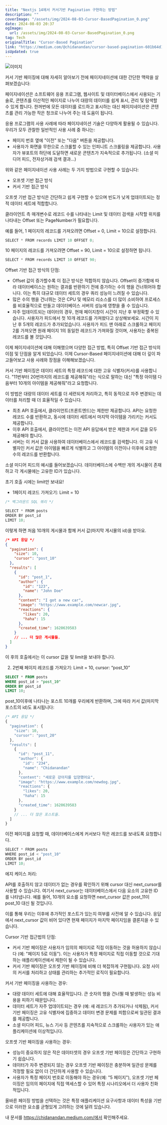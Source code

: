 ```yaml
---
title: "Nextjs 14에서 커서기반 Pagination 구현하는 방법"
description: ""
coverImage: "/assets/img/2024-08-03-Cursor-BasedPagination_0.png"
date: 2024-08-03 20:37
ogImage:
  url: /assets/img/2024-08-03-Cursor-BasedPagination_0.png
tag: Tech
originalTitle: "Cursor-Based Pagination"
link: "https://medium.com/@chidanandan/cursor-based-pagination-601b64d1a415"
isUpdated: true
---
```


![이미지](/assets/img/2024-08-03-Cursor-BasedPagination_0.png)

커서 기반 페이징에 대해 자세히 알아보기 전에 페이지네이션에 대한 간단한 맥락을 살펴보겠습니다:

페이지네이션은 소프트웨어 응용 프로그램, 웹사이트 및 데이터베이스에서 사용되는 기술로, 콘텐츠를 이산적인 페이지로 나누어 대량의 데이터를 쉽게 표시, 관리 및 탐색할 수 있게 합니다. 한꺼번에 모든 데이터를 로드하고 표시하는 대신 페이지네이션은 콘텐츠를 관리 가능한 작은 청크로 나누어 주는 데 도움이 됩니다.

응용 프로그램의 사용 사례에 따라 페이지네이션 기술은 다양하게 활용될 수 있습니다. 우리가 모두 관찰한 일반적인 사용 사례 중 하나는:

<!-- cozy-coder - 수평 -->

<ins class="adsbygoogle"
     style="display:block"
     data-ad-client="ca-pub-4877378276818686"
     data-ad-slot="1107185301"
     data-ad-format="auto"
     data-full-width-responsive="true"></ins>

<script>
     (adsbygoogle = window.adsbygoogle || []).push({});
</script>

- 페이지 번호 옆에 "이전" 또는 "다음" 버튼을 제공합니다.
- 사용자가 화면을 무한으로 스크롤할 수 있는 인피니트 스크롤링을 제공합니다. 사용자가 뷰포트의 하단에 도달하면 새로운 콘텐츠가 지속적으로 추가됩니다. (소셜 미디어 피드, 전자상거래 검색 결과...)

위와 같은 페이지네이션 사용 사례는 두 가지 방법으로 구현할 수 있습니다:

- 오프셋 기반 접근 방식
- 커서 기반 접근 방식

오프셋 기반 접근 방식은 간단하고 쉽게 구현할 수 있으며 빈도가 낮게 업데이트되는 정적 데이터 세트에 적합합니다.

<!-- cozy-coder - 수평 -->

<ins class="adsbygoogle"
     style="display:block"
     data-ad-client="ca-pub-4877378276818686"
     data-ad-slot="1107185301"
     data-ad-format="auto"
     data-full-width-responsive="true"></ins>

<script>
     (adsbygoogle = window.adsbygoogle || []).push({});
</script>

클라이언트 측 매개변수로 레코드 수를 나타내는 Limit 및 데이터 검색을 시작할 위치를 나타내는 Offset 또는 PageNumber가 필요합니다.

예를 들어, 1 페이지의 레코드를 가져오려면 Offset = 0, Limit = 10으로 설정합니다.

```js
SELECT * FROM records LIMIT 10 OFFSET 0;
```

10 페이지의 레코드를 가져오려면 Offset = 90, Limit = 10으로 설정하면 됩니다.

<!-- cozy-coder - 수평 -->

<ins class="adsbygoogle"
     style="display:block"
     data-ad-client="ca-pub-4877378276818686"
     data-ad-slot="1107185301"
     data-ad-format="auto"
     data-full-width-responsive="true"></ins>

<script>
     (adsbygoogle = window.adsbygoogle || []).push({});
</script>

```js
SELECT * FROM records LIMIT 10 OFFSET 90;
```

Offset 기반 접근 방식의 단점:

- Offset 값이 증가할수록 이 접근 방식은 적합하지 않습니다. Offset이 증가함에 따라 데이터베이스는 원하는 결과를 반환하기 전에 증가하는 수의 행을 건너뛰어야 합니다. 이는 특히 대규모 데이터 세트의 경우 쿼리 성능이 느려질 수 있습니다.
- 많은 수의 행을 건너뛰는 것은 CPU 및 메모리 리소스를 더 많이 소비하여 프로세스를 비효율적으로 만들고 데이터베이스 서버의 성능에 영향을 줄 수 있습니다.
- 자주 업데이트되는 데이터의 경우, 현재 페이지창이 시간이 지난 후 부정확할 수 있습니다. 사용자가 피드에서 첫 10개 레코드를 가져왔다고 상상해보세요. 시간이 지난 후 5개의 레코드가 추가되었습니다. 사용자가 피드 맨 아래로 스크롤하고 페이지 2를 가져오면 원래 페이지 1의 동일한 레코드가 가져와질 것이며, 사용자는 중복된 레코드를 볼 것입니다.

이제 페이지네이션에 대해 이해했으며 다양한 접근 방법, 특히 Offset 기반 접근 방식의 이점 및 단점을 알게 되었습니다. 이제 Cursor-Based 페이지네이션에 대해 더 깊이 파고들어보고 사용 사례와 장점을 이해해보겠습니다.

<!-- cozy-coder - 수평 -->

<ins class="adsbygoogle"
     style="display:block"
     data-ad-client="ca-pub-4877378276818686"
     data-ad-slot="1107185301"
     data-ad-format="auto"
     data-full-width-responsive="true"></ins>

<script>
     (adsbygoogle = window.adsbygoogle || []).push({});
</script>

커서 기반 페이징은 데이터 세트의 특정 레코드에 대한 고유 식별자(커서)를 사용합니다. "11번부터 20번까지의 레코드를 제공해줘"라는 식으로 말하는 대신 "특정 아이템 다음부터 10개의 아이템을 제공해줘"라고 요청합니다.

이 방법은 대량의 데이터 세트를 더 세련되게 처리하고, 특히 동적으로 자주 변경되는 데이터를 처리할 때 더 효율적일 수 있습니다.

- 최초 API 호출에서, 클라이언트(프론트엔드)는 제한만 제공합니다. API는 요청한 레코드 수를 반환하고, 동시에 데이터 세트에서 마지막 아이템을 가리키는 커서도 제공합니다.
- 이후 API 호출에서, 클라이언트는 이전 API 응답에서 받은 제한과 커서 값을 모두 제공해야 합니다.
- 서버는 이 커서 값을 사용하여 데이터베이스에서 레코드를 검색합니다. 이 고유 식별자인 커서 값은 아이템을 빠르게 식별하고 그 아이템의 이전이나 이후에 요청한 수의 레코드를 반환합니다.

소셜 미디어 피드의 예시를 들어보겠습니다. 데이터베이스에 수백만 개의 게시물이 존재하고 각 게시물에는 고유한 ID가 있습니다.

<!-- cozy-coder - 수평 -->

<ins class="adsbygoogle"
     style="display:block"
     data-ad-client="ca-pub-4877378276818686"
     data-ad-slot="1107185301"
     data-ad-format="auto"
     data-full-width-responsive="true"></ins>

<script>
     (adsbygoogle = window.adsbygoogle || []).push({});
</script>

초기 호출 시에는 limit만 보내요!

- 1페이지 레코드 가져오기: Limit = 10

```js
/* 백그라운드 SQL 쿼리 */

SELECT * FROM posts
ORDER BY post_id
LIMIT 10;
```

이렇게 하면 처음 10개의 게시물과 함께 커서 값(마지막 게시물의 id)을 받아요.

<!-- cozy-coder - 수평 -->

<ins class="adsbygoogle"
     style="display:block"
     data-ad-client="ca-pub-4877378276818686"
     data-ad-slot="1107185301"
     data-ad-format="auto"
     data-full-width-responsive="true"></ins>

<script>
     (adsbygoogle = window.adsbygoogle || []).push({});
</script>

```json
/* API 응답 */
{
  "pagination": {
    "size": 10,
    "cursor": "post_10"
  },
  "results": [
    {
      "id": "post_1",
      "author": {
        "id": "123",
        "name": "John Doe"
      },
      "content": "I got a new car",
      "image": "https://www.example.com/newcar.jpg",
      "reactions": {
        "likes": 20,
        "haha": 15
      },
      "created_time": 1620639583
    }
    // ... 더 많은 게시물들.
  ]
}
```

이 후의 호출에서는 이 cursor 값을 및 limit을 보내야 합니다.

2. 2번째 페이지 레코드를 가져오기: Limit = 10, cursor: “post_10”

```sql
SELECT * FROM posts
WHERE post_id > "post_10"
ORDER BY post_id
LIMIT 10;
```

<!-- cozy-coder - 수평 -->

<ins class="adsbygoogle"
     style="display:block"
     data-ad-client="ca-pub-4877378276818686"
     data-ad-slot="1107185301"
     data-ad-format="auto"
     data-full-width-responsive="true"></ins>

<script>
     (adsbygoogle = window.adsbygoogle || []).push({});
</script>

post_10이후에 나타나는 포스트 10개를 우리에게 반환하며, 그에 따라 커서 값(마지막 포스트의 id)도 표시됩니다:

```js
/* API 응답 */
{
  "pagination": {
    "size": 10,
    "cursor": "post_20"
  },
  "results": [
    {
      "id": "post_11",
      "author": {
        "id": "234",
        "name": "Chidanandan"
      },
      "content": "새로운 강아지를 입양했어요",
      "image": "https://www.example.com/newdog.jpg",
      "reactions": {
        "likes": 20,
        "haha": 15
      },
      "created_time": 1620639583
    }
    // ... 더 많은 포스트들.
  ]
}
```

이전 페이지를 요청할 때, 데이터베이스에게 커서보다 작은 레코드를 보내도록 요청합니다.

```js
SELECT * FROM posts
WHERE post_id < "post_10"
ORDER BY post_id
LIMIT 10;
```

<!-- cozy-coder - 수평 -->

<ins class="adsbygoogle"
     style="display:block"
     data-ad-client="ca-pub-4877378276818686"
     data-ad-slot="1107185301"
     data-ad-format="auto"
     data-full-width-responsive="true"></ins>

<script>
     (adsbygoogle = window.adsbygoogle || []).push({});
</script>

에지 케이스 처리:

API를 호출하지 않고 데이터가 없는 경우를 확인하기 위해 cursor 대신 next_cursor를 사용할 수 있습니다. 여기서 next_cursor는 데이터베이스에서 다음 요소의 고유한 ID를 나타냅니다. 예를 들어, 10개의 요소를 요청하면 next_cursor 값은 post_11이 post_10 대신 될 것입니다.

이를 통해 우리는 이후에 추가적인 포스트가 있는지 여부를 사전에 알 수 있습니다. 응답에서 next_cursor 값이 비어 있다면 현재 페이지가 마지막 페이지임을 결론지을 수 있습니다.

Cursor 기반 접근법의 단점:

<!-- cozy-coder - 수평 -->

<ins class="adsbygoogle"
     style="display:block"
     data-ad-client="ca-pub-4877378276818686"
     data-ad-slot="1107185301"
     data-ad-format="auto"
     data-full-width-responsive="true"></ins>

<script>
     (adsbygoogle = window.adsbygoogle || []).push({});
</script>

- 커서 기반 페이징은 사용자가 임의의 페이지로 직접 이동하는 것을 허용하지 않습니다 (예: "페이지 5로 이동"). 이는 사용자가 특정 페이지로 직접 이동할 것으로 기대하는 애플리케이션에서 제한이 될 수 있습니다.
- 커서 기반 페이징은 오프셋 기반 페이징에 비해 더 복잡하게 구현됩니다. 요청 사이의 커서를 처리하고 상태를 관리하는 추가적인 로직이 필요합니다.

커서 기반 페이징을 사용하는 경우:

- 대량 데이터 세트에 대해 효율적입니다. 큰 숫자의 행을 건너뛸 때 발생하는 성능 비용을 피하기 때문입니다.
- 데이터 세트가 자주 업데이트되는 경우 (예: 새 레코드가 추가되거나 삭제됨), 커서 기반 페이징은 고유 식별자에 집중하고 데이터 변경 문제를 피함으로써 일관된 결과를 제공합니다.
- 소셜 미디어 피드, 뉴스 기사 등 콘텐츠를 지속적으로 스크롤하는 사용자가 있는 애플리케이션에 이상적입니다.

오프셋 기반 페이징을 사용하는 경우:

<!-- cozy-coder - 수평 -->

<ins class="adsbygoogle"
     style="display:block"
     data-ad-client="ca-pub-4877378276818686"
     data-ad-slot="1107185301"
     data-ad-format="auto"
     data-full-width-responsive="true"></ins>

<script>
     (adsbygoogle = window.adsbygoogle || []).push({});
</script>

- 성능이 중요하지 않은 작은 데이터셋의 경우 오프셋 기반 페이징은 간단하고 구현하기 쉽습니다.
- 데이터가 자주 변경되지 않는 경우 오프셋 기반 페이징은 충분하며 일관성 문제를 걱정할 필요 없이 더 간단하게 사용할 수 있습니다.
- 사용자가 특정 페이지 번호로 이동해야 하는 경우(예: "5 페이지"), 오프셋 기반 페이징은 임의의 페이지에 직접 액세스할 수 있어 특정 시나리오에서 더 사용자 친화적입니다.

올바른 페이징 방법을 선택하는 것은 특정 애플리케이션 요구사항과 데이터 특성을 기반으로 이러한 요소를 균형있게 고려하는 것에 달려 있습니다.

내 문서를 https://chidanandan.medium.com/에서 확인해주세요.
